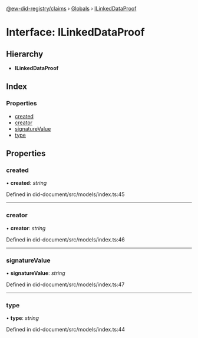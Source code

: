 [@ew-did-registry/claims](../README.md) › [Globals](../globals.md) › [ILinkedDataProof](ilinkeddataproof.md)

# Interface: ILinkedDataProof

## Hierarchy

* **ILinkedDataProof**

## Index

### Properties

* [created](ilinkeddataproof.md#created)
* [creator](ilinkeddataproof.md#creator)
* [signatureValue](ilinkeddataproof.md#signaturevalue)
* [type](ilinkeddataproof.md#type)

## Properties

###  created

• **created**: *string*

Defined in did-document/src/models/index.ts:45

___

###  creator

• **creator**: *string*

Defined in did-document/src/models/index.ts:46

___

###  signatureValue

• **signatureValue**: *string*

Defined in did-document/src/models/index.ts:47

___

###  type

• **type**: *string*

Defined in did-document/src/models/index.ts:44
